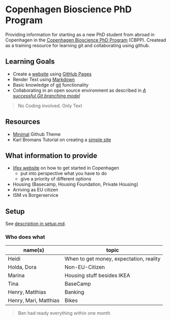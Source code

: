 # Copenhagen Bioscience PhD Program

Providing information for starting as a new PhD student from abroad in Copenhagen in the [Copenhagen Bioscience PhD Program](https://cphbiosciencephd.org/) (CBPP). Createad as a training resource for learning git and collaborating using github.

## Learning Goals
- Create a [website](https://enryh.github.io/cbpp_info/) using [GitHub Pages](https://pages.github.com/)
- Render Text using [Markdown](https://guides.github.com/features/mastering-markdown/)
- Basic knowledge of [git](https://git-scm.com/) functionality
- Collaborating in an open source environment as described in [_A successful Git branching model_](https://nvie.com/posts/a-successful-git-branching-model/)

> No Coding involved. Only Text

## Resources
- [Minimal](https://github.com/pages-themes/minimal) Github Theme
- Karl Bromans Tutorial on creating a [simple site](https://github.com/kbroman/simple_site)

## What information to provide
- [lifex website](https://www.joinlifex.com/copenhagen/moving-to-copenhagen-denmark) on how to get started in Copenhagen
  - put into perspective what you have to do
  - give a priority of different options
- Housing (Basecamp, Housing Foundation, Private Housing)
- Arriving as EU citizen
- ISM vs Borgerservice

## Setup
See [description in setup.md](setup.md).

### Who does what

name(s)     | topic
---         | ---
Heidi       | When to get money, expectation, reality
Holda, Dora | Non-EU-Citizen
Marina      | Housing stuff besides IKEA
Tina        | BaseCamp
Henry, Matthias | Banking
Henry, Mari, Matthias | Bikes

> Ben had ready everything within one month